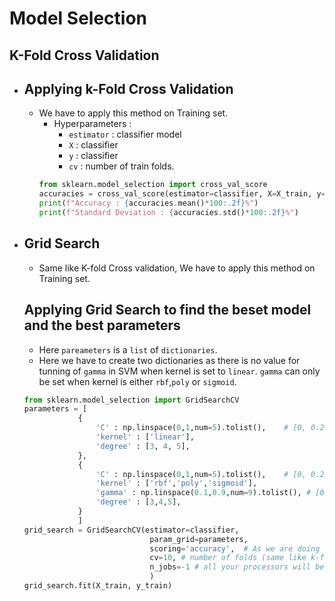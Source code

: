 # Model Selection

## K-Fold Cross Validation

- ## Applying k-Fold Cross Validation

	- We have to apply this method on Training set.
		- Hyperparameters : 
			- `estimator` : classifier model
			- `X` : classifier
			- `y` : classifier
			- `cv` : number of train folds.
		```py
		from sklearn.model_selection import cross_val_score
		accuracies = cross_val_score(estimator=classifier, X=X_train, y=y_train, cv=10)
		print(f"Accuracy : {accuracies.mean()*100:.2f}%")
		print(f"Standard Deviation : {accuracies.std()*100:.2f}%")
		```

- ## Grid Search 

	- Same like K-fold Cross validation, We have to apply this method on Training set.
	
	## Applying Grid Search to find the beset model and the best parameters
	
	- Here `pareameters` is a `list` of `dictionaries`.
	- Here we have to create two dictionaries as there is no value for tunning of `gamma` in SVM when kernel is set to `linear`. `gamma` can only be set when kernel is either `rbf`,`poly` or `sigmoid`.
	```py
	from sklearn.model_selection import GridSearchCV
	parameters = [
				{
					'C' : np.linspace(0,1,num=5).tolist(),    # [0, 0.25, 0.5, 0.75, 1]
					'kernel' : ['linear'],
					'degree' : [3, 4, 5],
				},
				{
					'C' : np.linspace(0,1,num=5).tolist(),    # [0, 0.25, 0.5, 0.75, 1]
					'kernel' : ['rbf','poly','sigmoid'],
					'gamma' : np.linspace(0.1,0.9,num=9).tolist(), # [0.1, 0.2, 0.3, 0.4, 0.5, 0.6, 0.7, 0.8, 0.9]
					'degree' : [3,4,5],
				}
				]
	grid_search = GridSearchCV(estimator=classifier, 
								param_grid=parameters,
								scoring='accuracy',  # As we are doing classification, we are using accuracy for scoring models
								cv=10, # number of folds (same like k-fold cross validation)
								n_jobs=-1 # all your processors will be used available in hardware
								)
	grid_search.fit(X_train, y_train)
	```